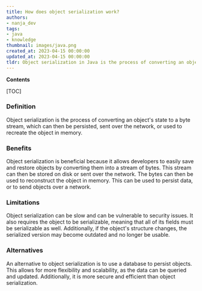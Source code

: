 ```yaml
---
title: How does object serialization work?
authors:
- nanja_dev
tags:
- java
- knowledge
thumbnail: images/java.png
created_at: 2023-04-15 00:00:00
updated_at: 2023-04-15 00:00:00
tldr: Object serialization in Java is the process of converting an object`s state to a sequence of bytes, which can be stored in a file or transmitted over a network.
---
```


**Contents**

[TOC]

### Definition
Object serialization is the process of converting an object's state to a byte stream, which can then be persisted, sent over the network, or used to recreate the object in memory.

### Benefits
Object serialization is beneficial because it allows developers to easily save and restore objects by converting them into a stream of bytes. This stream can then be stored on disk or sent over the network. The bytes can then be used to reconstruct the object in memory. This can be used to persist data, or to send objects over a network.

### Limitations
Object serialization can be slow and can be vulnerable to security issues. It also requires the object to be serializable, meaning that all of its fields must be serializable as well. Additionally, if the object's structure changes, the serialized version may become outdated and no longer be usable.

### Alternatives
An alternative to object serialization is to use a database to persist objects. This allows for more flexibility and scalability, as the data can be queried and updated. Additionally, it is more secure and efficient than object serialization.
